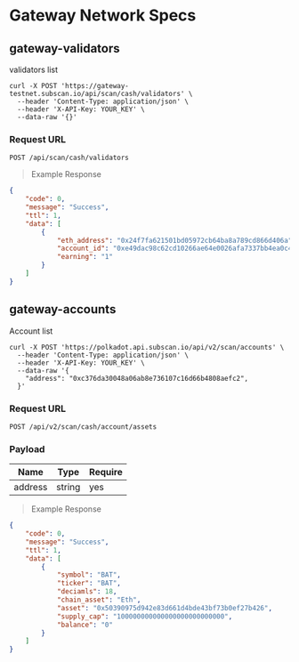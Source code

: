 # Gateway Network Specs

## gateway-validators

validators list 

```shell
curl -X POST 'https://gateway-testnet.subscan.io/api/scan/cash/validators' \
  --header 'Content-Type: application/json' \
  --header 'X-API-Key: YOUR_KEY' \
  --data-raw '{}'
```

### Request URL

`POST /api/scan/cash/validators`

> Example Response

```json
{
    "code": 0,
    "message": "Success",
    "ttl": 1,
    "data": [
        {
            "eth_address": "0x24f7fa621501bd05972cb64ba8a789cd866d406a",
            "account_id": "0xe49dac98c62cd10266ae64e0026afa7337bb4ea0c48157171faa45843829fc13",
            "earning": "1"
        }
    ]
}
```

## gateway-accounts

Account list

```shell
curl -X POST 'https://polkadot.api.subscan.io/api/v2/scan/accounts' \
  --header 'Content-Type: application/json' \
  --header 'X-API-Key: YOUR_KEY' \
  --data-raw '{
    "address": "0xc376da30048a06ab8e736107c16d66b4808aefc2",
  }'
```

### Request URL

`POST /api/v2/scan/cash/account/assets`

### Payload

| Name        | Type   | Require   |
| ----------- | ------ | --------- |
| address     | string | yes       |

> Example Response

```json
{
    "code": 0,
    "message": "Success",
    "ttl": 1,
    "data": [
        {
            "symbol": "BAT",
            "ticker": "BAT",
            "deciamls": 18,
            "chain_asset": "Eth",
            "asset": "0x50390975d942e83d661d4bde43bf73b0ef27b426",
            "supply_cap": "100000000000000000000000000",
            "balance": "0"
        }
    ]
}
```
